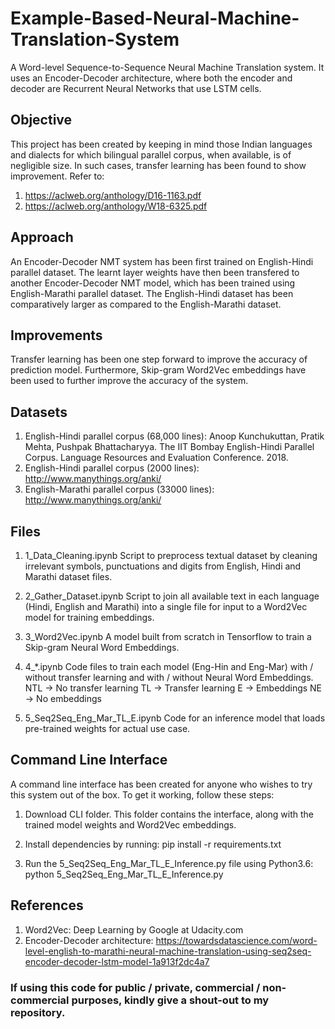 # Example-Based-Neural-Machine-Translation-System
A Word-level Sequence-to-Sequence Neural Machine Translation system. It uses an Encoder-Decoder architecture, where both the encoder and decoder are Recurrent Neural Networks that use LSTM cells. 

## Objective
This project has been created by keeping in mind those Indian languages and dialects for which bilingual parallel corpus, when available, is of negligible size. In such cases, transfer learning has been found to show improvement.
Refer to:
  1) https://aclweb.org/anthology/D16-1163.pdf
  2) https://aclweb.org/anthology/W18-6325.pdf
  
## Approach
An Encoder-Decoder NMT system has been first trained on English-Hindi parallel dataset. The learnt layer weights have then been transfered to another Encoder-Decoder NMT model, which has been trained using English-Marathi parallel dataset. The English-Hindi dataset has been comparatively larger as compared to the English-Marathi dataset.

## Improvements
Transfer learning has been one step forward to improve the accuracy of prediction model. Furthermore, Skip-gram Word2Vec embeddings have been used to further improve the accuracy of the system.

## Datasets
  1) English-Hindi parallel corpus (68,000 lines): Anoop Kunchukuttan, Pratik Mehta, Pushpak Bhattacharyya. The IIT Bombay English-Hindi Parallel Corpus. Language Resources and Evaluation Conference. 2018.
  2) English-Hindi parallel corpus (2000 lines): http://www.manythings.org/anki/
  3) English-Marathi parallel corpus (33000 lines): http://www.manythings.org/anki/
  
## Files
  1) 1_Data_Cleaning.ipynb
    Script to preprocess textual dataset by cleaning irrelevant symbols, punctuations and digits from English, Hindi and Marathi dataset files.
    
  2) 2_Gather_Dataset.ipynb
    Script to join all available text in each language (Hindi, English and Marathi) into a single file for input to a Word2Vec model for training embeddings.
    
  3) 3_Word2Vec.ipynb
    A model built from scratch in Tensorflow to train a Skip-gram Neural Word Embeddings.
    
  4) 4_*.ipynb
    Code files to train each model (Eng-Hin and Eng-Mar) with / without transfer learning and with / without Neural Word Embeddings.
    NTL -> No transfer learning
    TL  -> Transfer learning
    E   -> Embeddings
    NE  -> No embeddings
    
  5) 5_Seq2Seq_Eng_Mar_TL_E.ipynb
    Code for an inference model that loads pre-trained weights for actual use case.
    
## Command Line Interface
  A command line interface has been created for anyone who wishes to try this system out of the box. To get it working, follow these steps:
  1) Download CLI folder. This folder contains the interface, along with the trained model weights and Word2Vec embeddings.
  
  2) Install dependencies by running:
          pip install -r requirements.txt
          
  3) Run the 5_Seq2Seq_Eng_Mar_TL_E_Inference.py file using Python3.6:
          python 5_Seq2Seq_Eng_Mar_TL_E_Inference.py
          
## References
  1) Word2Vec: Deep Learning by Google at Udacity.com
  2) Encoder-Decoder architecture: https://towardsdatascience.com/word-level-english-to-marathi-neural-machine-translation-using-seq2seq-encoder-decoder-lstm-model-1a913f2dc4a7
  
### If using this code for public / private, commercial / non-commercial purposes, kindly give a shout-out to my repository.

